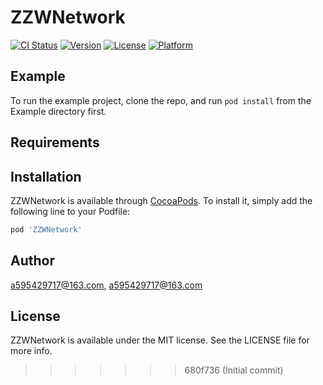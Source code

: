
# ZZWNetwork

[![CI Status](https://img.shields.io/travis/a595429717@163.com/ZZWNetwork.svg?style=flat)](https://travis-ci.org/a595429717@163.com/ZZWNetwork)
[![Version](https://img.shields.io/cocoapods/v/ZZWNetwork.svg?style=flat)](https://cocoapods.org/pods/ZZWNetwork)
[![License](https://img.shields.io/cocoapods/l/ZZWNetwork.svg?style=flat)](https://cocoapods.org/pods/ZZWNetwork)
[![Platform](https://img.shields.io/cocoapods/p/ZZWNetwork.svg?style=flat)](https://cocoapods.org/pods/ZZWNetwork)

## Example

To run the example project, clone the repo, and run `pod install` from the Example directory first.

## Requirements

## Installation

ZZWNetwork is available through [CocoaPods](https://cocoapods.org). To install
it, simply add the following line to your Podfile:

```ruby
pod 'ZZWNetwork'
```

## Author

a595429717@163.com, a595429717@163.com

## License

ZZWNetwork is available under the MIT license. See the LICENSE file for more info.
>>>>>>> 680f736 (Initial commit)
